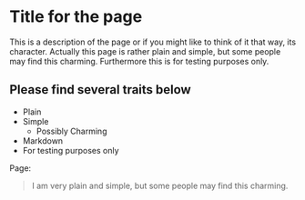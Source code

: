 # Title for the page
This is a description of the page or if you might like to think of it that way, its character. Actually this page is rather plain and simple, but some people may find this charming. Furthermore this is for testing purposes only.

## Please find several traits below

* Plain
* Simple
	* Possibly Charming
* Markdown
* For testing purposes only

Page:
> I am very plain and simple,
> but some people may find this charming.
